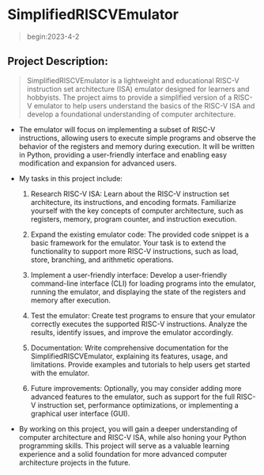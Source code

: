# SimplifiedRISCVEmulator

> begin:2023-4-2

## Project Description: 

> SimplifiedRISCVEmulator is a lightweight and educational RISC-V instruction set architecture (ISA) emulator designed for learners and hobbyists. The project aims to provide a simplified version of a RISC-V emulator to help users understand the basics of the RISC-V ISA and develop a foundational understanding of computer architecture.

- The emulator will focus on implementing a subset of RISC-V instructions, allowing users to execute simple programs and observe the behavior of the registers and memory during execution. It will be written in Python, providing a user-friendly interface and enabling easy modification and expansion for advanced users.

- My tasks in this project include:

  1. Research RISC-V ISA: Learn about the RISC-V instruction set architecture, its instructions, and encoding formats. Familiarize yourself with the key concepts of computer architecture, such as registers, memory, program counter, and instruction execution.

  2. Expand the existing emulator code: The provided code snippet is a basic framework for the emulator. Your task is to extend the functionality to support more RISC-V instructions, such as load, store, branching, and arithmetic operations.

  3. Implement a user-friendly interface: Develop a user-friendly command-line interface (CLI) for loading programs into the emulator, running the emulator, and displaying the state of the registers and memory after execution.

  4. Test the emulator: Create test programs to ensure that your emulator correctly executes the supported RISC-V instructions. Analyze the results, identify issues, and improve the emulator accordingly.

  5. Documentation: Write comprehensive documentation for the SimplifiedRISCVEmulator, explaining its features, usage, and limitations. Provide examples and tutorials to help users get started with the emulator.

  6. Future improvements: Optionally, you may consider adding more advanced features to the emulator, such as support for the full RISC-V instruction set, performance optimizations, or implementing a graphical user interface (GUI).

- By working on this project, you will gain a deeper understanding of computer architecture and RISC-V ISA, while also honing your Python programming skills. This project will serve as a valuable learning experience and a solid foundation for more advanced computer architecture projects in the future.
